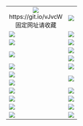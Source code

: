 <table>
  <tr></tr>
  <tr>
    <td align=center><img src="https://d34p42q3m9x7iq.cloudfront.net/Up/oGate.jpg" />
      <br>https://git.io/vJvcW<br>固定网址请收藏</td>
    <td align=center><img src="https://d34p42q3m9x7iq.cloudfront.net/Up/0WMEW.jpg" /></td>
  </tr>
  <tr>
    <td><a href="https://d34p42q3m9x7iq.cloudfront.net" target="_blank"><img src="https://d34p42q3m9x7iq.cloudfront.net/Up/0WMDT.jpg" /></a></td>
    <td><a href="https://d34p42q3m9x7iq.cloudfront.net/oNote.aspx" target="_blank"><img src="https://d34p42q3m9x7iq.cloudfront.net/Up/0WZTT.jpg" /></a></td>
  </tr>
  <tr>
    <td><a href="https://d34p42q3m9x7iq.cloudfront.net/onUP.aspx?name=https://d146mstxox9k4x.cloudfront.net/0" target="_blank"><img src="https://d34p42q3m9x7iq.cloudfront.net/Up/0DTW.jpg"/></a></td>
    <td><a href="https://d34p42q3m9x7iq.cloudfront.net/ogST.aspx" target="_blank"><img src="https://d34p42q3m9x7iq.cloudfront.net/Up/ST.jpg"/></a></td>
  </tr>
  <tr>
    <td rowspan=2><a href="https://d34p42q3m9x7iq.cloudfront.net/ogUP.aspx?name=WJ.mp4" target="_blank"><img src="https://d34p42q3m9x7iq.cloudfront.net/Up/WJ.jpg" /></a></td>
    <td><a href="https://d34p42q3m9x7iq.cloudfront.net/ogUP.aspx?name=DKC.mp4&count=13" target="_blank"><img src="https://d34p42q3m9x7iq.cloudfront.net/Up/DKC.jpg" /></a></td> 
  </tr>
  <tr>
    <td><a href="https://d34p42q3m9x7iq.cloudfront.net/ogUP.aspx?name=LRWS.mp4&count=6B:12,5A:10,5B:35,4A:14,4B:19,3A:10,3B:26,2A:16,2B:21,1A:23,1B:29" target="_blank"><img src="https://d34p42q3m9x7iq.cloudfront.net/Up/LRWS.jpg" /></a></td>
  </tr>
  <tr>
    <td><a href="https://d34p42q3m9x7iq.cloudfront.net/ogUP.aspx?name=WJZM.mp4&count=20" target="_blank"><img src="https://d34p42q3m9x7iq.cloudfront.net/Up/WJZM.jpg" /></a></td>
    <td><a href="https://d34p42q3m9x7iq.cloudfront.net/ogUP.aspx?name=XTFY.mp4&count=20" target="_blank"><img src="https://d34p42q3m9x7iq.cloudfront.net/Up/XTFY.jpg" /></a></td>
  </tr>
  <tr>
    <td><a href="https://d34p42q3m9x7iq.cloudfront.net/ogUP.aspx?name=JQR.mp4&count=2" target="_blank"><img src="https://d34p42q3m9x7iq.cloudfront.net/Up/JQR.jpg" /></a></td>   
    <td rowspan=2><a href="https://d34p42q3m9x7iq.cloudfront.net/ogUP.aspx?name=JP.mp4&count=9" target="_blank"><img src="https://d34p42q3m9x7iq.cloudfront.net/Up/JP.jpg" /></td>
  </tr>
  <tr>
    <td><a href="https://d34p42q3m9x7iq.cloudfront.net/ogUP.aspx?name=MTDWH.mp4&count=28" target="_blank"><img src="https://d34p42q3m9x7iq.cloudfront.net/Up/MTDWH.jpg" /></a></td>
  </tr>
  <tr>
    <td><a href="https://d34p42q3m9x7iq.cloudfront.net/ogUP.aspx?name=4SZG.mp4&count=05:12,04:20&current=05:12" target="_blank"><img src="https://d34p42q3m9x7iq.cloudfront.net/Up/4SZG0.jpg" /></a></td>
    <td><a href="https://d34p42q3m9x7iq.cloudfront.net/ogUP.aspx?name=4SDJ.mp4&count=05:30,04:52&current=05:30" target="_blank"><img src="https://d34p42q3m9x7iq.cloudfront.net/Up/4SDJ0.jpg" /></a></td>
  </tr>
  <tr>
    <td><a href="https://d34p42q3m9x7iq.cloudfront.net/ogUP.aspx?name=FG.zip" target="_blank"><img src="https://d34p42q3m9x7iq.cloudfront.net/Up/FG.jpg" /></a></td>
    <td><a href="https://d34p42q3m9x7iq.cloudfront.net/ogUP.aspx?name=FGA.apk" target="_blank"><img src="https://d34p42q3m9x7iq.cloudfront.net/Up/FGA.jpg" /></a></td>
  </tr>
  <tr>
    <td><a href="https://d34p42q3m9x7iq.cloudfront.net/ogUP.aspx?name=U.zip" target="_blank"><img src="https://d34p42q3m9x7iq.cloudfront.net/Up/U.jpg" /></a></td>
    <td><a href="https://d34p42q3m9x7iq.cloudfront.net/ogUP.aspx?name=UA.apk" target="_blank"><img src="https://d34p42q3m9x7iq.cloudfront.net/Up/UA.jpg" /></a></td>
  </tr>
  <tr>
    <td><a href="https://d34p42q3m9x7iq.cloudfront.net/ogUP.aspx?name=0iPPOTV.zip" target="_blank"><img src="https://d34p42q3m9x7iq.cloudfront.net/Up/0iPPOTV.jpg" /></a></td>
    <td><a href="https://d34p42q3m9x7iq.cloudfront.net/ogUP.aspx?name=0iNTD.apk" target="_blank"><img src="https://d34p42q3m9x7iq.cloudfront.net/Up/0iNTD.jpg" /></a></td>
  </tr>
</table>

